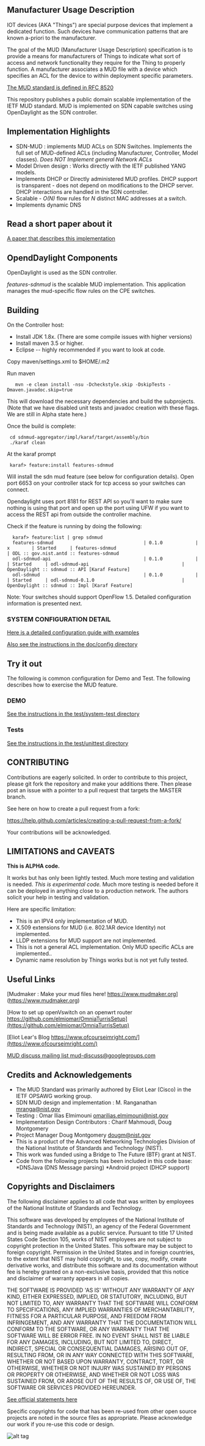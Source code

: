 ##  Manufacturer Usage Description ##

IOT devices (AKA "Things") are special purpose devices that implement a dedicated function.
Such devices have communication patterns that are known a-priori to the manufacturer.

The goal of the MUD (Manufacturer Usage Description) specification is
to provide a means for manufacturers of Things to indicate what sort of
access and network functionality they require for the Thing to properly
function.  A manufacturer associates a MUD file with a device which
specifies an ACL for the device to within deployment specific parameters.

[The MUD standard is defined in RFC 8520](https://tools.ietf.org/html/rfc8520)

This repository publishes a public domain scalable implementation of
the  IETF MUD standard.  MUD is implemented on SDN capable switches
using OpenDaylight as the SDN controller.


## Implementation Highlights ##

* SDN-MUD : implements MUD ACLs on SDN Switches. 
  Implements the full set of MUD-defined ACLs (including Manufacturer, Controller, Model classes).
  *Does NOT Implement general Network ACLs*
* Model Driven design : Works directly with the IETF published YANG models.
* Implements DHCP or Directly administered MUD profiles. DHCP support is transparent - does not depend on modifications to the
  DHCP server. DHCP interactions are handled in the SDN controller.
* Scalable - *O(N)* flow rules for *N* distinct MAC addresses at a switch.
* Implements dynamic DNS

## Read a short paper about it ##

[A paper that describes this implementation](https://github.com/usnistgov/nist-mud/blob/master/docs/arch/icn2019-r7.pdf)

## OpendDaylight Components ##

OpenDaylight is used as the SDN controller. 

*features-sdnmud* is the scalable MUD implementation.  This application manages the mud-specific flow rules on the CPE switches.



## Building ##

On the Controller host:

* Install JDK 1.8x. (There are some compile issues with higher versions)
* Install maven 3.5 or higher.
* Eclipse -- highly recommended if you want to look at code.

Copy maven/settings.xml to $HOME/.m2

Run maven

       mvn -e clean install -nsu -Dcheckstyle.skip -DskipTests -Dmaven.javadoc.skip=true

This will download the necessary dependencies and build the subprojects. (Note that we have disabled 
unit tests and javadoc creation with these flags. We are still in Alpha state here.)

Once the build is complete:

     cd sdnmud-aggregator/impl/karaf/target/assembly/bin
     ./karaf clean

At the karaf prompt 

     karaf> feature:install features-sdnmud

Will install the sdn mud feature (see below for configuration details).
Open port 6653 on your controller stack for tcp access so your switches
can connect.

Opendaylight uses port 8181 for REST API so you'll want to make sure
nothing is using that port and open up the port using UFW if you want
to access the REST api from outside the controller machine.

Check if the feature is running by doing the following:

      karaf> feature:list | grep sdnmud
      features-sdnmud                                 | 0.1.0            | x        | Started     | features-sdnmud                                 | ODL :: gov.nist.antd :: features-sdnmud
      odl-sdnmud-api                                  | 0.1.0            |          | Started     | odl-sdnmud-api                                  | OpenDaylight :: sdnmud :: API [Karaf Feature]
      odl-sdnmud                                      | 0.1.0            |          | Started     | odl-sdnmud-0.1.0                                | OpenDaylight :: sdnmud :: Impl [Karaf Feature]

Note: Your switches should support OpenFlow 1.5. Detailed configuration information is presented next.

### SYSTEM CONFIGURATION DETAIL ###


[Here is a detailed configuration guide with examples](https://www.nccoe.nist.gov/publication/1800-15/VolC/index.html#build-4-product-installation-guides)

[Also see the instructions in the doc/config directory](docs/config/README.md)




## Try it out  ##

The following is common configuration for Demo and Test. The following describes
how to exercise the MUD feature.


### DEMO ###

[See the instructions in the test/system-test directory](test/system-test/README.md)


### Tests ###

[See the instructions in the test/unittest directory](test/unittest/README.md)

## CONTRIBUTING ##

Contributions are eagerly solicited. In order to contribute to this project, please git fork the repository and
make your additions there. Then please post an issue with a pointer to a pull request that targets the MASTER branch.

See here on how to create a pull request from a fork:

https://help.github.com/articles/creating-a-pull-request-from-a-fork/

Your contributions will be acknowledged.

## LIMITATIONS and CAVEATS ##

**This is ALPHA code.** 

It works but has only been lightly tested. Much more testing and validation is needed.
*This is experimental code.* Much more testing is needed before it can be
deployed in anything close to a  production network. The authors solicit
your help in testing and validation.

Here are specific limitation:

* This is an IPV4 only implementation of MUD. 
* X.509 extensions for MUD (i.e. 802.1AR device Identity) not implemented.
* LLDP extensions for MUD support are not implemented.
* This is not a general ACL implementation. Only MUD specific ACLs are implemented..
* Dynamic name resolution by Things  works but is not yet fully tested.



## Useful Links ##


[Mudmaker : Make your mud files here! https://www.mudmaker.org] (https://www.mudmaker.org)

[How to set up openVswitch on an openwrt router https://github.com/elmiomar/OmniaTurrisSetup](https://github.com/elmiomar/OmniaTurrisSetup)

[Eliot Lear's Blog https://www.ofcourseimright.com/](https://www.ofcourseimright.com/)

[MUD discuss mailing list mud-discuss@googlegroups.com](mailto:mud-discuss@googlegroups.com)


## Credits and Acknowledgements ##

* The MUD Standard was primarily authored by Eliot Lear (Cisco) in the IETF OPSAWG working group.
* SDN MUD design and implementation : M. Ranganathan <mranga@nist.gov>
* Testing : Omar Ilias Elmimouni <omarilias.elmimouni@nist.gov>
* Implementation Design Contributors : Charif Mahmoudi, Doug Montgomery
* Project Manager Doug Montgomery <dougm@nist.gov>
* This is a product of the Advanced Networking Technologies Division of the National Institute of Standards and Technology (NIST).
* This work was funded using a Bridge to The Future (BTF) grant at NIST.
* Code from the following projects has been included in this code base:
    *DNSJava  (DNS Message parsing)
    *Android project  (DHCP support)

## Copyrights and Disclaimers ##

The following disclaimer applies to all code that was written by employees
of the National Institute of Standards and Technology.

This software was developed by employees of the National Institute of
Standards and Technology (NIST), an agency of the Federal Government
and is being made available as a public service. Pursuant to title 17
United States Code Section 105, works of NIST employees are not subject
to copyright protection in the United States.  This software may be
subject to foreign copyright.  Permission in the United States and in
foreign countries, to the extent that NIST may hold copyright, to use,
copy, modify, create derivative works, and distribute this software
and its documentation without fee is hereby granted on a non-exclusive
basis, provided that this notice and disclaimer of warranty appears in
all copies.

THE SOFTWARE IS PROVIDED 'AS IS' WITHOUT ANY WARRANTY OF ANY KIND,
EITHER EXPRESSED, IMPLIED, OR STATUTORY, INCLUDING, BUT NOT LIMITED
TO, ANY WARRANTY THAT THE SOFTWARE WILL CONFORM TO SPECIFICATIONS, ANY
IMPLIED WARRANTIES OF MERCHANTABILITY, FITNESS FOR A PARTICULAR PURPOSE,
AND FREEDOM FROM INFRINGEMENT, AND ANY WARRANTY THAT THE DOCUMENTATION
WILL CONFORM TO THE SOFTWARE, OR ANY WARRANTY THAT THE SOFTWARE WILL
BE ERROR FREE.  IN NO EVENT SHALL NIST BE LIABLE FOR ANY DAMAGES,
INCLUDING, BUT NOT LIMITED TO, DIRECT, INDIRECT, SPECIAL OR CONSEQUENTIAL
DAMAGES, ARISING OUT OF, RESULTING FROM, OR IN ANY WAY CONNECTED WITH
THIS SOFTWARE, WHETHER OR NOT BASED UPON WARRANTY, CONTRACT, TORT, OR
OTHERWISE, WHETHER OR NOT INJURY WAS SUSTAINED BY PERSONS OR PROPERTY
OR OTHERWISE, AND WHETHER OR NOT LOSS WAS SUSTAINED FROM, OR AROSE OUT
OF THE RESULTS OF, OR USE OF, THE SOFTWARE OR SERVICES PROVIDED HEREUNDER.

[See official statements here](https://www.nist.gov/director/copyright-fair-use-and-licensing-statements-srd-data-and-software)


Specific copyrights for code that has been re-used from other open 
source projects are noted in the source files as appropriate.
Please acknowledge our work if you re-use this code or design.

![alt tag](docs/logos/nist-logo.png)
